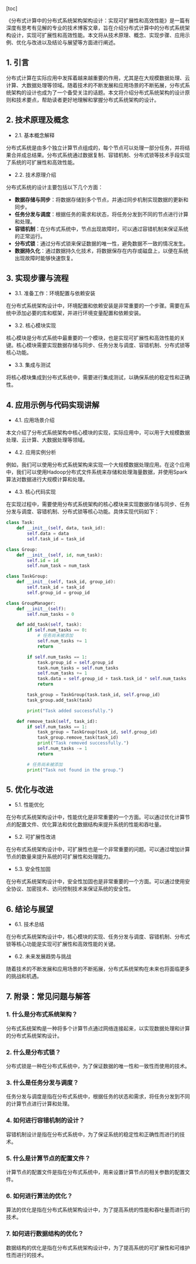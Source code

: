 
[toc]                    
                
                
《分布式计算中的分布式系统架构架构设计：实现可扩展性和高效性能》是一篇有深度有思考有见解的专业的技术博客文章，旨在介绍分布式计算中的分布式系统架构设计，实现可扩展性和高效性能。本文将从技术原理、概念、实现步骤、应用示例、优化与改进以及结论与展望等方面进行阐述。

## 1. 引言

分布式计算在实际应用中发挥着越来越重要的作用，尤其是在大规模数据处理、云计算、大数据处理等领域。随着技术的不断发展和应用场景的不断拓展，分布式系统架构的设计也成为了一个备受关注的话题。本文将介绍分布式系统架构的设计原则和技术要点，帮助读者更好地理解和掌握分布式系统架构的设计。

## 2. 技术原理及概念

- 2.1. 基本概念解释

分布式系统是由多个独立计算节点组成的，每个节点可以处理一部分任务，并将结果合并成总结果。分布式系统通过数据复制、容错机制、分布式锁等技术手段实现了系统的可扩展性和高效性能。

- 2.2. 技术原理介绍

分布式系统的设计主要包括以下几个方面：

- **数据存储与同步**：将数据存储到多个节点，并通过同步机制实现数据的更新和同步。
- **任务分发与调度**：根据任务的需求和状态，将任务分发到不同的节点进行计算和处理。
- **容错机制**：在分布式系统中，节点出现故障时，可以通过容错机制来保证系统的正常运行。
- **分布式锁**：通过分布式锁来保证数据的唯一性，避免数据不一致的情况发生。
- **数据持久化**：通过数据持久化技术，将数据保存在内存或磁盘上，以便在系统出现故障时能够快速恢复。

## 3. 实现步骤与流程

- 3.1. 准备工作：环境配置与依赖安装

在分布式系统架构设计中，环境配置和依赖安装是非常重要的一个步骤。需要在系统中添加必要的库和框架，并进行环境变量配置和依赖安装。

- 3.2. 核心模块实现

核心模块是分布式系统中最重要的一个模块，也是实现可扩展性和高效性能的关键。核心模块需要实现数据存储与同步、任务分发与调度、容错机制、分布式锁等核心功能。

- 3.3. 集成与测试

将核心模块集成到分布式系统中，需要进行集成测试，以确保系统的稳定性和正确性。

## 4. 应用示例与代码实现讲解

- 4.1. 应用场景介绍

本文介绍了分布式系统架构中核心模块的实现，实际应用中，可以用于大规模数据处理、云计算、大数据处理等领域。

- 4.2. 应用实例分析

例如，我们可以使用分布式系统架构来实现一个大规模数据处理应用。在这个应用中，我们可以使用Hadoop分布式文件系统来存储和处理海量数据，并使用Spark算法对数据进行大规模计算和处理。

- 4.3. 核心代码实现

在实现过程中，需要使用分布式系统架构的核心模块来实现数据存储与同步、任务分发与调度、容错机制、分布式锁等核心功能。具体实现代码如下：
```python
class Task:
    def __init__(self, data, task_id):
        self.data = data
        self.task_id = task_id

class Group:
    def __init__(self, id, num_task):
        self.id = id
        self.num_task = num_task

class TaskGroup:
    def __init__(self, task_id, group_id):
        self.task_id = task_id
        self.group_id = group_id

class GroupManager:
    def __init__(self):
        self.num_tasks = 0

    def add_task(self, task):
        if self.num_tasks == 0:
            # 任务尚未被添加
            self.num_tasks += 1
            return

        if self.num_tasks == 1:
            task.group_id = self.group_id
            task.num_tasks = self.num_tasks
            self.num_tasks += 1
            task.data = self.group_id + task.task_id * self.num_tasks
            return

        task_group = TaskGroup(task.task_id, self.group_id)
        task_group.add_task(task)

        print("Task added successfully.")

    def remove_task(self, task_id):
        if self.num_tasks == 1:
            task_group = TaskGroup(task_id, self.group_id)
            task_group.remove_task(task_id)
            print("Task removed successfully.")
            self.num_tasks -= 1
            return

        # 任务尚未被添加
        print("Task not found in the group.")
```

## 5. 优化与改进

- 5.1. 性能优化

在分布式系统架构设计中，性能优化是非常重要的一个方面。可以通过优化计算节点的配置文件、优化算法和优化数据结构来提升系统的性能和吞吐量。

- 5.2. 可扩展性改进

在分布式系统架构设计中，可扩展性也是一个非常重要的问题。可以通过增加计算节点的数量来提升系统的可扩展性和处理能力。

- 5.3. 安全性加固

在分布式系统架构设计中，安全性加固也是非常重要的一个方面。可以通过使用安全协议、加密技术、访问控制技术来保证系统的安全性。

## 6. 结论与展望

- 6.1. 技术总结

在分布式系统架构设计中，核心模块的实现、任务分发与调度、容错机制、分布式锁等核心功能是实现可扩展性和高效性能的关键。

- 6.2. 未来发展趋势与挑战

随着技术的不断发展和应用场景的不断拓展，分布式系统架构在未来也将面临更多的挑战和机遇。

## 7. 附录：常见问题与解答

### 1. 什么是分布式系统架构？

分布式系统架构是一种将多个计算节点通过网络连接起来，以实现数据处理和计算的分布式系统架构设计。

### 2. 什么是分布式锁？

分布式锁是一种在分布式系统中，为了保证数据的唯一性和一致性而使用的技术。

### 3. 什么是任务分发与调度？

任务分发与调度是指在分布式系统中，根据任务的状态和需求，将任务分发到不同的计算节点进行计算和处理。

### 4. 如何进行容错机制的设计？

容错机制设计是指在分布式系统中，为了保证系统的稳定性和正确性而进行的技术。

### 5. 什么是计算节点的配置文件？

计算节点的配置文件是指在分布式系统中，用来设置计算节点的相关参数的配置文件。

### 6. 如何进行算法的优化？

算法的优化是指在分布式系统架构设计中，为了提高系统的性能和吞吐量而进行的技术。

### 7. 如何进行数据结构的优化？

数据结构的优化是指在分布式系统架构设计中，为了提高系统的可扩展性和可维护性而进行的技术。

